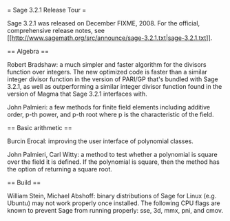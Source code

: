 = Sage 3.2.1 Release Tour =

Sage 3.2.1 was released on December FIXME, 2008. For the official, comprehensive release notes, see [[http://www.sagemath.org/src/announce/sage-3.2.1.txt|sage-3.2.1.txt]].

== Algebra ==

Robert Bradshaw: a much simpler and faster algorithm for the divisors function over integers. The new optimized code is faster than a similar integer divisor function in the version of PARI/GP that's bundled with Sage 3.2.1, as well as outperforming a similar integer divisor function found in the version of Magma that Sage 3.2.1 interfaces with.

John Palmieri: a few methods for finite field elements including additive order, p-th power, and p-th root where p is the characteristic of the field.

== Basic arithmetic ==

Burcin Erocal: improving the user interface of polynomial classes. 

John Palmieri, Carl Witty: a method to test whether a polynomial is square over the field it is defined. If the polynomial is square, then the method has the option of returning a square root.

== Build ==

William Stein, Michael Abshoff: binary distributions of Sage for Linux (e.g. Ubuntu) may not work properly once installed. The following CPU flags are known to prevent Sage from running properly: sse, 3d, mmx, pni, and cmov.
